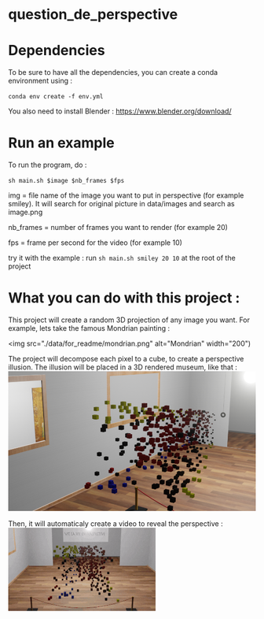 # question_de_perspective

# Dependencies
To be sure to have all the dependencies, you can create a conda environment using :

`conda env create -f env.yml`

You also need to install Blender : https://www.blender.org/download/

# Run an example
To run the program, do :

`sh main.sh $image $nb_frames $fps`

img = file name of the image you want to put in perspective (for example smiley). It will search for original picture in data/images and search as image.png


nb_frames = number of frames you want to render (for example 20)


fps = frame per second for the video (for example 10)

try it with the example : run 
`sh main.sh smiley 20 10`
at the root of the project

# What you can do with this project :
This project will create a random 3D projection of any image you want. For example, lets take the famous Mondrian painting :

<img src="./data/for_readme/mondrian.png" alt="Mondrian" width="200")

The project will decompose each pixel to a cube, to create a perspective illusion. The illusion will be placed in a 3D rendered museum, like that :
![perspective](./data/for_readme/perspective_mondrian.png)

Then, it will automaticaly create a video to reveal the perspective :
![gif](./data/for_readme/gif_mondrian.gif)